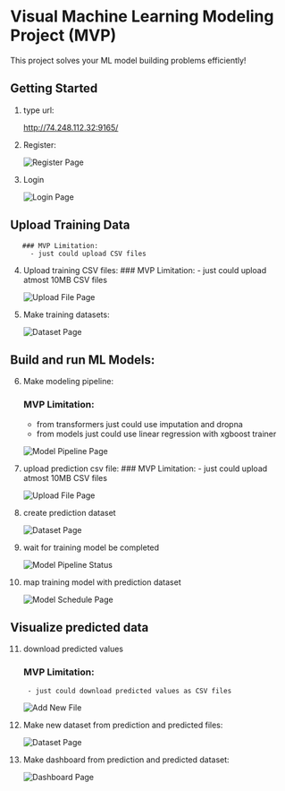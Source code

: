 # Visual Machine Learning Modeling Project (MVP)

This project solves your ML model building problems efficiently!

## Getting Started
1. type url:

   http://74.248.112.32:9165/   

2. Register:

   ![Register Page](/images/register.gif "user register")

3. Login

    ![Login Page](/images/login.gif "user login")

## Upload Training Data
       ### MVP Limitation:
         - just could upload CSV files
4. Upload training  CSV files:
       ### MVP Limitation:
         - just could upload atmost 10MB CSV files

   ![Upload File Page](/images/train-file-slim.gif "upload train csv file")

6. Make training datasets:

    ![Dataset Page](/images/train-dataset.gif "create train dataset")

## Build and run ML Models:
6. Make modeling pipeline:
   ### MVP Limitation:
      - from transformers just could use imputation and dropna
      - from models just could use linear regression with xgboost trainer
        
   ![Model Pipeline Page](/images/model-build-slim.gif "train linear regression model")

8. upload prediction csv file:
       ### MVP Limitation:
         - just could upload atmost 10MB CSV files
   
    ![Upload File Page](/images/predict-file-slim.gif "upload prediction csv file")

10. create prediction dataset

     ![Dataset Page](/images/predict-dataset.gif "create prediction dataset")

11. wait for training model be completed

     ![Model Pipeline Status](/images/model-status.gif "model training status on server")

12. map training model with prediction dataset        

    ![Model Schedule Page](/images/model-scheduling-slim.gif "schedule prediction")

 
## Visualize predicted data 
11. download predicted values
       ### MVP Limitation:
         - just could download predicted values as CSV files
    
    ![Add New File](/images/predicted-download.gif "download predicted values as e new data source")

13. Make new dataset from prediction and predicted files:

     ![Dataset Page](/images/predicted-dataset.gif "create dataset of prediction and predicted values")

15. Make dashboard from prediction and predicted dataset:

    ![Dashboard Page](/images/login.gif "create dashboard of predicted values")
    

   


























